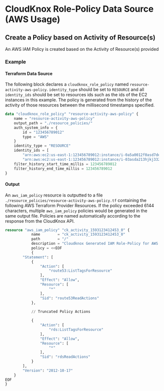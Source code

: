 # CloudKnox Role-Policy Data Source (AWS Usage)

## Create a Policy based on Activity of Resource(s)

An AWS IAM Policy is created based on the Activity of Resource(s) provided

### Example

#### Terraform Data Source 

The following block declares a `cloudknox_role_policy` named `resource-activity-aws-policy`. `identity_type` should be set to `RESOURCE` and all `identity_ids` should be set to resources ids such as the ids of the EC2 instances in this example. The policy is generated from the history of the activity of those resources between the millisecond timestamps specified. 

```terraform
data "cloudknox_role_policy" "resource-activity-aws-policy" {
    name = "resource-activity-aws-policy"
    output_path = "./resource_policies/"
    auth_system_info = {
        id = "123456789012"
        type = "AWS"
    }
    identity_type = "RESOURCE"
    identity_ids = [
        "arn:aws:ec2:us-east-1:123456789012:instance/i-0a5a0012f0asd7de0",
    	"arn:aws:ec2:us-east-1:123456789012:instance/i-03asda213hjkj3329"]
    filter_history_start_time_millis = 123456789012
    filter_history_end_time_millis = 123456789012
}
```

#### Output

An `aws_iam_policy` resource is outputted to a file `./resource_policies/resource-activity-aws-policy.tf` containing the following AWS Terraform Provider Resources. If the policy exceeded 6144 characters, multiple `aws_iam_policy` policies would be generated in the same output file. Policies are named automatically according to the response from the CloudKnox API.

```terraform
resource "aws_iam_policy" "ck_activity_1593123412453_0" {
			name        = "ck_activity_1593123412453_0"
			path        = "/"
			description = "Cloudknox Generated IAM Role-Policy for AWS at 2020-07-16 12:21:21.7822427 -0700 PDT m=+0.381123001"
			policy = <<EOF
			{
		"Statement": [
			{
				"Action": [
					"route53:ListTagsForResource"
				],
				"Effect": "Allow",
				"Resource": [
					"*"
				],
				"Sid": "route53ReadActions"
			},
			
            // Truncated Policy Actions

			{
				"Action": [
					"rds:ListTagsForResource"
				],
				"Effect": "Allow",
				"Resource": [
					"*"
				],
				"Sid": "rdsReadActions"
			}
		],
		"Version": "2012-10-17"
	}
EOF
}


```

